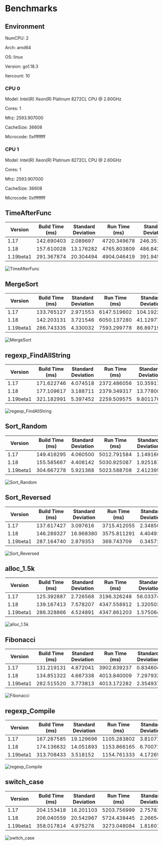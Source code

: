 # Benchmarks

## Environment

NumCPU: 2

Arch: amd64

OS: linux

Version: go1.18.3

Itercount: 10

### CPU 0

Model: Intel(R) Xeon(R) Platinum 8272CL CPU @ 2.60GHz

Cores: 1

Mhz: 2593.907000

CacheSize: 36608

Microcode: 0xffffffff

### CPU 1

Model: Intel(R) Xeon(R) Platinum 8272CL CPU @ 2.60GHz

Cores: 1

Mhz: 2593.907000

CacheSize: 36608

Microcode: 0xffffffff

## TimeAfterFunc

| Version | Build Time (ms) | Standard Deviation | Run Time (ms) | Standard Deviation |
| ------ | ------ | ------ | ------ | ------ |
| 1.17 | 142.690403 | 2.089697 | 4720.349678 | 246.351134 |
| 1.18 | 157.610028 | 13.176282 | 4765.803809 | 486.842349 |
| 1.19beta1 | 291.367874 | 20.304494 | 4904.046419 | 391.945495 |

![TimeAfterFunc](./TimeAfterFunc__b4a2fe2bf5.png)

## MergeSort

| Version | Build Time (ms) | Standard Deviation | Run Time (ms) | Standard Deviation |
| ------ | ------ | ------ | ------ | ------ |
| 1.17 | 133.765127 | 2.971553 | 6147.519602 | 104.192230 |
| 1.18 | 142.203131 | 3.721546 | 6050.137280 | 41.129776 |
| 1.19beta1 | 286.743335 | 4.330032 | 7593.299778 | 86.897196 |

![MergeSort](./MergeSort__619024e898.png)

## regexp_FindAllString

| Version | Build Time (ms) | Standard Deviation | Run Time (ms) | Standard Deviation |
| ------ | ------ | ------ | ------ | ------ |
| 1.17 | 171.622746 | 4.074518 | 2372.486056 | 10.359176 |
| 1.18 | 177.109617 | 3.188711 | 2379.349317 | 13.778001 |
| 1.19beta1 | 321.182991 | 5.397452 | 2259.509575 | 9.801176 |

![regexp_FindAllString](./regexp_FindAllString__efbe67306d.png)

## Sort_Random

| Version | Build Time (ms) | Standard Deviation | Run Time (ms) | Standard Deviation |
| ------ | ------ | ------ | ------ | ------ |
| 1.17 | 149.416295 | 4.060500 | 5012.791584 | 1.149166 |
| 1.18 | 155.585667 | 4.408142 | 5030.925087 | 1.925187 |
| 1.19beta1 | 304.667278 | 5.921368 | 5023.588708 | 2.412395 |

![Sort_Random](./Sort_Random__7a0a58c9e3.png)

## Sort_Reversed

| Version | Build Time (ms) | Standard Deviation | Run Time (ms) | Standard Deviation |
| ------ | ------ | ------ | ------ | ------ |
| 1.17 | 137.617427 | 3.097616 | 3715.412055 | 2.348508 |
| 1.18 | 146.289327 | 16.968380 | 3575.811291 | 4.404916 |
| 1.19beta1 | 287.164740 | 2.879353 | 369.743709 | 0.345714 |

![Sort_Reversed](./Sort_Reversed__4f239a2e28.png)

## alloc_1.5k

| Version | Build Time (ms) | Standard Deviation | Run Time (ms) | Standard Deviation |
| ------ | ------ | ------ | ------ | ------ |
| 1.17 | 125.392887 | 2.726568 | 3196.326248 | 56.033740 |
| 1.18 | 139.167413 | 7.578207 | 4347.558912 | 1.320503 |
| 1.19beta1 | 286.328866 | 4.524891 | 4347.861203 | 1.575064 |

![alloc_1.5k](./alloc_1.5k__78691b2f49.png)

## Fibonacci

| Version | Build Time (ms) | Standard Deviation | Run Time (ms) | Standard Deviation |
| ------ | ------ | ------ | ------ | ------ |
| 1.17 | 131.219131 | 4.872041 | 3902.639237 | 0.834604 |
| 1.18 | 134.851322 | 4.667338 | 4013.840009 | 7.297932 |
| 1.19beta1 | 282.515520 | 3.773813 | 4013.172282 | 2.354937 |

![Fibonacci](./Fibonacci__016be0f0bc.png)

## regexp_Compile

| Version | Build Time (ms) | Standard Deviation | Run Time (ms) | Standard Deviation |
| ------ | ------ | ------ | ------ | ------ |
| 1.17 | 167.287585 | 19.129696 | 1105.283802 | 3.810773 |
| 1.18 | 174.136632 | 14.051893 | 1153.866165 | 6.700718 |
| 1.19beta1 | 313.708433 | 3.518152 | 1154.761333 | 4.172652 |

![regexp_Compile](./regexp_Compile__b52c0e0ed5.png)

## switch_case

| Version | Build Time (ms) | Standard Deviation | Run Time (ms) | Standard Deviation |
| ------ | ------ | ------ | ------ | ------ |
| 1.17 | 204.153418 | 16.201103 | 5203.756999 | 2.757813 |
| 1.18 | 206.040559 | 20.542967 | 5724.438445 | 2.266548 |
| 1.19beta1 | 358.017814 | 4.975278 | 3273.048084 | 1.816070 |

![switch_case](./switch_case__725e73000e.png)

